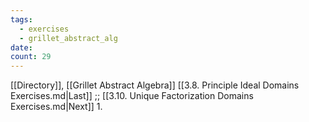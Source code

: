 ```yaml
---
tags:
  - exercises
  - grillet_abstract_alg
date:
count: 29
---
```

[[Directory]], [[Grillet Abstract Algebra]]
[[3.8. Principle Ideal Domains Exercises.md|Last]] ;; [[3.10. Unique Factorization Domains Exercises.md|Next]]
1. 